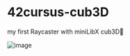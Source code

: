 # 42cursus-cub3D
my first Raycaster with miniLibX cub3D🎁

![image](https://github.com/user-attachments/assets/d6b54282-27bd-4a99-997c-5ea8d8edf78f)
